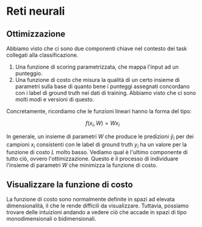 # Reti neurali

## Ottimizzazione

Abbiamo visto che ci sono due componenti chiave nel contesto dei task collegati alla classificazione.

1. Una funzione di scoring parametrizzata, che mappa l'input ad un punteggio.
2. Una funzione di costo che misura la qualità di un certo insieme di parametri sulla base di quanto bene i punteggi assegnati concordano con i label di ground truth nei dati di training. Abbiamo visto che ci sono molti modi e versioni di questo.

Concretamente, ricordiamo che le funzioni lineari hanno la forma del tipo:

$$
f(x_i, W) = W x_i
$$

In generale, un insieme di parametri $W$ che produce le predizioni $\hat{y}_i$ per dei campioni $x_i$ consistenti con le label di ground truth $y_i$ ha un valore per la funzione di costo $L$ molto basso. Vediamo qual è l'ultimo componente di tutto ciò, ovvero l'ottimizzazione. Questo è il processo di individuare l'insieme di parametri $W$ che minimizza la funzione di costo.

## Visualizzare la funzione di costo

La funzione di costo sono normalmente definite in spazi ad elevata dimensionalità, il che le rende difficili da visualizzare. Tuttavia, possiamo trovare delle intuizioni andando a vedere ciò che accade in spazi di tipo monodimensionali o bidimensionali.

